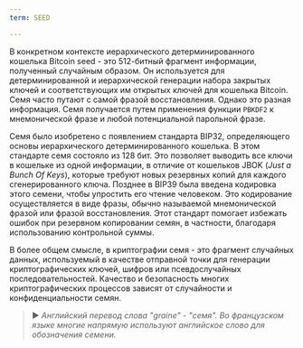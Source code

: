 ```yaml
---
term: SEED

---
```

В конкретном контексте иерархического детерминированного кошелька Bitcoin seed - это 512-битный фрагмент информации, полученный случайным образом. Он используется для детерминированной и иерархической генерации набора закрытых ключей и соответствующих им открытых ключей для кошелька Bitcoin. Семя часто путают с самой фразой восстановления. Однако это разная информация. Семя получается путем применения функции `PBKDF2` к мнемонической фразе и любой потенциальной парольной фразе.

Семя было изобретено с появлением стандарта BIP32, определяющего основы иерархического детерминированного кошелька. В этом стандарте семя состояло из 128 бит. Это позволяет выводить все ключи в кошельке из одной информации, в отличие от кошельков JBOK (*Just a Bunch Of Keys*), которые требуют новых резервных копий для каждого сгенерированного ключа. Позднее в BIP39 была введена кодировка этого семени, чтобы упростить его чтение человеком. Это кодирование осуществляется в виде фразы, обычно называемой мнемонической фразой или фразой восстановления. Этот стандарт помогает избежать ошибок при резервном копировании семян, в частности, благодаря использованию контрольной суммы.

В более общем смысле, в криптографии семя - это фрагмент случайных данных, используемый в качестве отправной точки для генерации криптографических ключей, шифров или псевдослучайных последовательностей. Качество и безопасность многих криптографических процессов зависят от случайности и конфиденциальности семян.

> ► *Английский перевод слова "graine" - "семя". Во французском языке многие напрямую используют английское слово для обозначения семени.*